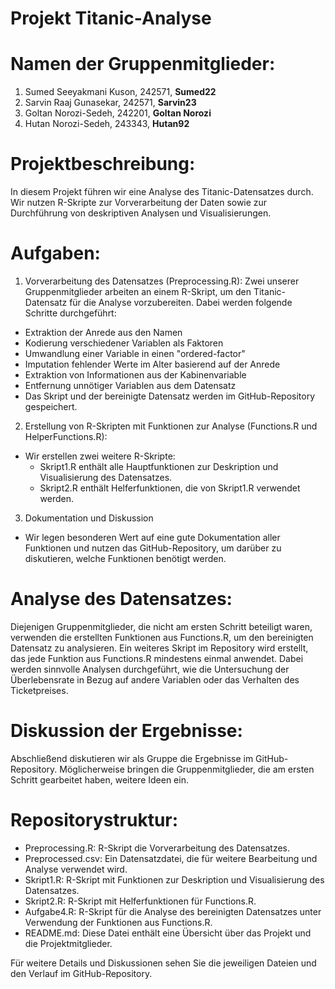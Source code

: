# Projekt Titanic-Analyse

# Namen der Gruppenmitglieder:
1. Sumed Seeyakmani Kuson, 242571, **Sumed22**
2. Sarvin Raaj Gunasekar, 242571, **Sarvin23**
3. Goltan Norozi-Sedeh, 242201, **Goltan Norozi**
4. Hutan Norozi-Sedeh, 243343, **Hutan92**

# Projektbeschreibung:
In diesem Projekt führen wir eine Analyse des Titanic-Datensatzes durch. Wir nutzen R-Skripte zur Vorverarbeitung der Daten sowie zur Durchführung von deskriptiven Analysen und Visualisierungen.

# Aufgaben:
1. Vorverarbeitung des Datensatzes (Preprocessing.R):
Zwei unserer Gruppenmitglieder arbeiten an einem R-Skript, um den Titanic-Datensatz für die Analyse vorzubereiten. Dabei werden folgende Schritte durchgeführt:

* Extraktion der Anrede aus den Namen
* Kodierung verschiedener Variablen als Faktoren
* Umwandlung einer Variable in einen "ordered-factor"
* Imputation fehlender Werte im Alter basierend auf der Anrede
* Extraktion von Informationen aus der Kabinenvariable
* Entfernung unnötiger Variablen aus dem Datensatz
* Das Skript und der bereinigte Datensatz werden im GitHub-Repository gespeichert.

2. Erstellung von R-Skripten mit Funktionen zur Analyse (Functions.R und HelperFunctions.R):
 * Wir erstellen zwei weitere R-Skripte:
    * Skript1.R enthält alle Hauptfunktionen zur Deskription und Visualisierung des Datensatzes.
    * Skript2.R enthält Helferfunktionen, die von Skript1.R verwendet werden.
3. Dokumentation und Diskussion 
* Wir legen besonderen Wert auf eine gute Dokumentation aller Funktionen und nutzen das GitHub-Repository, um darüber zu diskutieren, welche Funktionen benötigt werden.

# Analyse des Datensatzes:
Diejenigen Gruppenmitglieder, die nicht am ersten Schritt beteiligt waren, verwenden die erstellten Funktionen aus Functions.R, um den bereinigten Datensatz zu analysieren. Ein weiteres Skript im Repository wird erstellt, das jede Funktion aus Functions.R mindestens einmal anwendet. Dabei werden sinnvolle Analysen durchgeführt, wie die Untersuchung der Überlebensrate in Bezug auf andere Variablen oder das Verhalten des Ticketpreises.

# Diskussion der Ergebnisse:
Abschließend diskutieren wir als Gruppe die Ergebnisse im GitHub-Repository. Möglicherweise bringen die Gruppenmitglieder, die am ersten Schritt gearbeitet haben, weitere Ideen ein.

# Repositorystruktur:
* Preprocessing.R: R-Skript die Vorverarbeitung des Datensatzes.
* Preprocessed.csv: Ein Datensatzdatei, die für weitere Bearbeitung und Analyse verwendet wird.
* Skript1.R: R-Skript mit Funktionen zur Deskription und Visualisierung des Datensatzes.
* Skript2.R: R-Skript mit Helferfunktionen für Functions.R.
* Aufgabe4.R: R-Skript für die Analyse des bereinigten Datensatzes unter Verwendung der Funktionen aus Functions.R.
* README.md: Diese Datei enthält eine Übersicht über das Projekt und die Projektmitglieder.

Für weitere Details und Diskussionen sehen Sie die jeweiligen Dateien und den Verlauf im GitHub-Repository.
